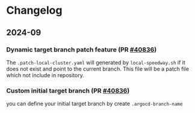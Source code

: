 # Changelog

## 2024-09
### Dynamic target branch patch feature (PR [#40836](https://github.com/wp-wcm/city/pull/40836))
The `.patch-local-cluster.yaml` will generated by `local-speedway.sh` if it does not exist and point to the current branch. This file will be a patch file which not include in repository.

### Custom initial target branch (PR [#40836](https://github.com/wp-wcm/city/pull/40836))
you can define your initial target branch by create `.argocd-branch-name`
